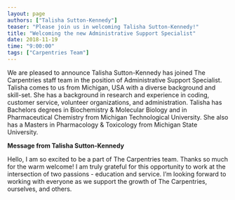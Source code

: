 ```yaml
---
layout: page
authors: ["Talisha Sutton-Kennedy"]
teaser: "Please join us in welcoming Talisha Sutton-Kennedy!"
title: "Welcoming the new Administrative Support Specialist"
date: 2018-11-19
time: "9:00:00"
tags: ["Carpentries Team"]
---
```


We are pleased to announce Talisha Sutton-Kennedy has joined The
Carpentries staff team in the position of Administrative Support 
Specialist. Talisha comes to us 
from Michigan, USA with a diverse background and skill-set. She has a 
background in research and experience in coding, customer service, 
volunteer organizations, and administration. Talisha has Bachelors degrees 
in Biochemistry & Molecular Biology and in Pharmaceutical Chemistry 
from Michigan Technological University. She also has a Masters in 
Pharmacology & Toxicology from Michigan State University.

**Message from Talisha Sutton-Kennedy**

Hello, I am so excited to be a part of The Carpentries team. Thanks
so much for the warm welcome! I am truly grateful for this 
opportunity to work at the intersection of two passions - education 
and service. I’m looking forward to working with everyone as we 
support the growth of The Carpentries, ourselves, and others.
